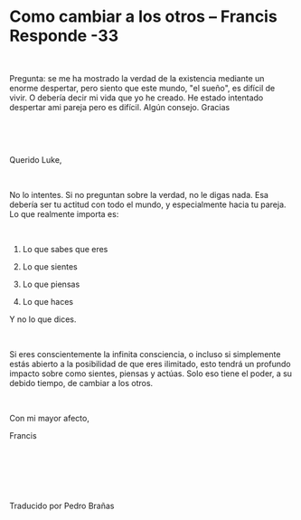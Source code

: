 # Como cambiar a los otros – Francis Responde -33



&nbsp;





Pregunta: se me ha mostrado la verdad de la existencia mediante un enorme despertar, pero siento que este mundo, &quot;el sue&ntilde;o&quot;, es dif&iacute;cil de vivir. O deber&iacute;a decir mi vida que yo he creado. He estado intentado despertar ami pareja pero es dif&iacute;cil. Alg&uacute;n consejo. Gracias






&nbsp;







&nbsp;






Querido Luke,






&nbsp;






No lo intentes. Si no preguntan sobre la verdad, no le digas nada. Esa deber&iacute;a ser tu actitud con todo el mundo, y especialmente hacia tu pareja. Lo que realmente importa es:






&nbsp;






1. Lo que sabes que eres





2. Lo que sientes





3. Lo que piensas





4. Lo que haces





Y no lo que dices.






&nbsp;






Si eres conscientemente la infinita consciencia, o incluso si simplemente est&aacute;s abierto a la posibilidad de que eres ilimitado, esto tendr&aacute; un profundo impacto sobre como sientes, piensas y act&uacute;as. Solo eso tiene el poder, a su debido tiempo, de cambiar a los otros.






&nbsp;






Con mi mayor afecto,





Francis






&nbsp;







&nbsp;







&nbsp;






Traducido por Pedro Bra&ntilde;as






